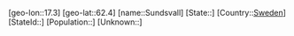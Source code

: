 ﻿---
location: [62.4,17.3]
type: City
tags:
- geo/City


SpocWebEntityId: 34670
isDeleted: false
confidential: public

---
[geo-lon::17.3]
[geo-lat::62.4]
[name::Sundsvall]
[State::]
[Country::[Sweden](geo/Continent/Europe/Sweden.md)]
[StateId::]
[Population::]
[Unknown::]


